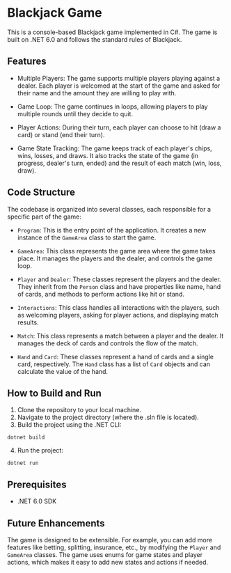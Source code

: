 # Blackjack Game

This is a console-based Blackjack game implemented in C#. The game is built on .NET 6.0 and follows the standard rules of Blackjack.

## Features

- Multiple Players: The game supports multiple players playing against a dealer. Each player is welcomed at the start of the game and asked for their name and the amount they are willing to play with.

- Game Loop: The game continues in loops, allowing players to play multiple rounds until they decide to quit.

- Player Actions: During their turn, each player can choose to hit (draw a card) or stand (end their turn).

- Game State Tracking: The game keeps track of each player's chips, wins, losses, and draws. It also tracks the state of the game (in progress, dealer's turn, ended) and the result of each match (win, loss, draw).

## Code Structure

The codebase is organized into several classes, each responsible for a specific part of the game:

- `Program`: This is the entry point of the application. It creates a new instance of the `GameArea` class to start the game.

- `GameArea`: This class represents the game area where the game takes place. It manages the players and the dealer, and controls the game loop.

- `Player` and `Dealer`: These classes represent the players and the dealer. They inherit from the `Person` class and have properties like name, hand of cards, and methods to perform actions like hit or stand.

- `Interactions`: This class handles all interactions with the players, such as welcoming players, asking for player actions, and displaying match results.

- `Match`: This class represents a match between a player and the dealer. It manages the deck of cards and controls the flow of the match.

- `Hand` and `Card`: These classes represent a hand of cards and a single card, respectively. The `Hand` class has a list of `Card` objects and can calculate the value of the hand.

## How to Build and Run

1. Clone the repository to your local machine.
2. Navigate to the project directory (where the .sln file is located).
3. Build the project using the .NET CLI:

```
dotnet build
```

4. Run the project:

```
dotnet run
```

## Prerequisites

- .NET 6.0 SDK

## Future Enhancements

The game is designed to be extensible. For example, you can add more features like betting, splitting, insurance, etc., by modifying the `Player` and `GameArea` classes. The game uses enums for game states and player actions, which makes it easy to add new states and actions if needed.
